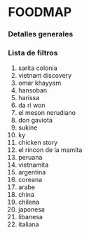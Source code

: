 ﻿# FOODMAP
### Detalles generales
 ### Lista de filtros

1.	sarita colonia
2.	vietnam discovery
3.	omar khayyam
4.	hansoban
5.	harissa
6.	da ri won
7.	el meson nerudiano
8.	don gaviota
9.	sukine
10.	ky
11.	chicken story
12.	el rincon de la mamita
13.	peruana
14.	vietnamita
15.	argentina
16.	coreana
15.	arabe
16.	china
17.	chilena
18.	japonesa
19.	libanesa
20.	italiana

